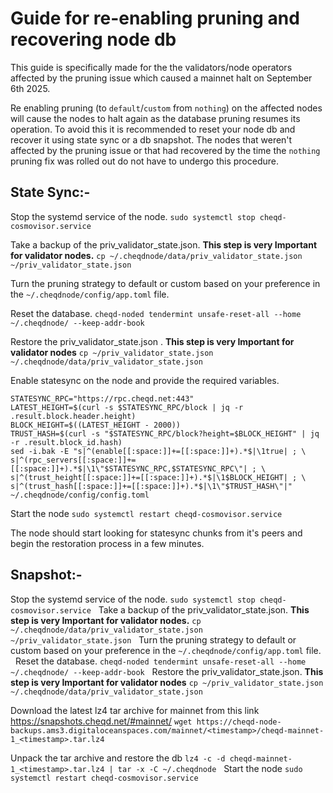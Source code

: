 # Guide for re-enabling pruning and recovering node db  
This guide is specifically made for the the validators/node operators affected by the pruning issue which caused a mainnet halt on September 6th 2025. 

Re enabling pruning (to `default`/`custom` from `nothing`) on the affected nodes will cause the nodes to halt again as the database pruning resumes its operation. To avoid this it is recommended to reset your node db and recover it using state sync or a db snapshot. The nodes that weren't affected by the pruning issue or that had recovered by the time the `nothing`  pruning fix was rolled out do not have to undergo this procedure.

## State Sync:-
Stop the systemd service of the node. 
`sudo systemctl stop cheqd-cosmovisor.service`

Take a backup of the priv_validator_state.json. **This step is very Important for validator nodes.**
`cp ~/.cheqdnode/data/priv_validator_state.json ~/priv_validator_state.json`

Turn the pruning strategy to default or custom based on your preference in the `~/.cheqdnode/config/app.toml` file.

Reset the database.
`cheqd-noded tendermint unsafe-reset-all --home ~/.cheqdnode/ --keep-addr-book`

Restore the priv_validator_state.json . **This step is very Important for validator nodes**
`cp ~/priv_validator_state.json ~/.cheqdnode/data/priv_validator_state.json` 

Enable statesync on the node and provide the required variables.
```
STATESYNC_RPC="https://rpc.cheqd.net:443"
LATEST_HEIGHT=$(curl -s $STATESYNC_RPC/block | jq -r .result.block.header.height)
BLOCK_HEIGHT=$((LATEST_HEIGHT - 2000))
TRUST_HASH=$(curl -s "$STATESYNC_RPC/block?height=$BLOCK_HEIGHT" | jq -r .result.block_id.hash)
sed -i.bak -E "s|^(enable[[:space:]]+=[[:space:]]+).*$|\1true| ; \
s|^(rpc_servers[[:space:]]+=[[:space:]]+).*$|\1\"$STATESYNC_RPC,$STATESYNC_RPC\"| ; \
s|^(trust_height[[:space:]]+=[[:space:]]+).*$|\1$BLOCK_HEIGHT| ; \
s|^(trust_hash[[:space:]]+=[[:space:]]+).*$|\1\"$TRUST_HASH\"|" ~/.cheqdnode/config/config.toml
```

Start the node
`sudo systemctl restart cheqd-cosmovisor.service`

The node should start looking for statesync chunks from it's peers and begin the restoration process in a few minutes. 

## Snapshot:-
Stop the systemd service of the node. 
`sudo systemctl stop cheqd-cosmovisor.service`
 
Take a backup of the priv_validator_state.json. **This step is very Important for validator nodes.**
`cp ~/.cheqdnode/data/priv_validator_state.json ~/priv_validator_state.json`
 
Turn the pruning strategy to default or custom based on your preference in the `~/.cheqdnode/config/app.toml` file.
 
Reset the database.
`cheqd-noded tendermint unsafe-reset-all --home ~/.cheqdnode/ --keep-addr-book`
 
Restore the priv_validator_state.json. **This step is very Important for validator nodes**
`cp ~/priv_validator_state.json ~/.cheqdnode/data/priv_validator_state.json` 

Download the latest lz4 tar archive for mainnet from this link https://snapshots.cheqd.net/#mainnet/
`wget https://cheqd-node-backups.ams3.digitaloceanspaces.com/mainnet/<timestamp>/cheqd-mainnet-1_<timestamp>.tar.lz4`  

Unpack the tar archive and restore the db
`lz4 -c -d cheqd-mainnet-1_<timestamp>.tar.lz4 | tar -x -C ~/.cheqdnode` 
 
Start the node
`sudo systemctl restart cheqd-cosmovisor.service`